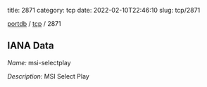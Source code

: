 title: 2871
category: tcp
date: 2022-02-10T22:46:10
slug: tcp/2871

[portdb](/) / [tcp](/category/tcp.html) / 2871


## IANA Data

_Name:_ msi-selectplay

_Description:_ MSI Select Play


